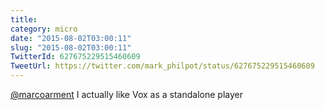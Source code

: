 ```yaml
---
title: 
category: micro
date: "2015-08-02T03:00:11"
slug: "2015-08-02T03:00:11"
TwitterId: 627675229515460609
TweetUrl: https://twitter.com/mark_philpot/status/627675229515460609
---
```


[@marcoarment](https://twitter.com/marcoarment) I actually like Vox as a
standalone player
